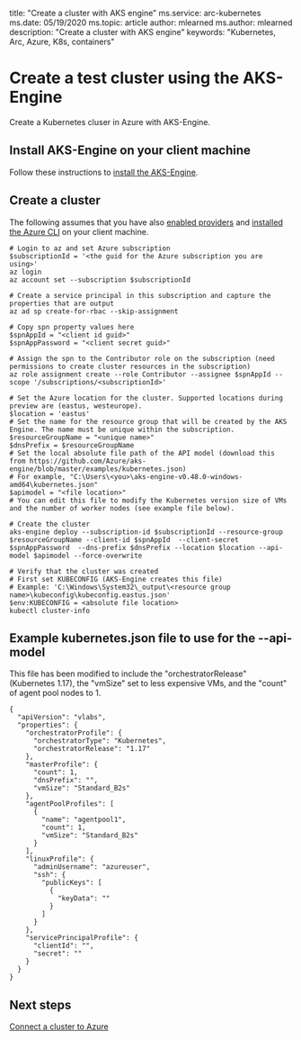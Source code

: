 title: "Create a cluster with AKS engine"
ms.service: arc-kubernetes
ms.date: 05/19/2020
ms.topic: article
author: mlearned
ms.author: mlearned
description: "Create a cluster with AKS engine"
keywords: "Kubernetes, Arc, Azure, K8s, containers"

# Create a test cluster using the AKS-Engine

Create a Kubernetes cluser in Azure with AKS-Engine.

## Install AKS-Engine on your client machine

Follow these instructions to [install the AKS-Engine](https://github.com/Azure/aks-engine/blob/master/docs/tutorials/deploy.md).

## Create a cluster

The following assumes that you have also [enabled providers](./enable-providers.md) and [installed the Azure CLI](./install-cli-extension.md) on your client machine.

```console
# Login to az and set Azure subscription
$subscriptionId = '<the guid for the Azure subscription you are using>'
az login
az account set --subscription $subscriptionId

# Create a service principal in this subscription and capture the properties that are output
az ad sp create-for-rbac --skip-assignment

# Copy spn property values here 
$spnAppId = "<client id guid>"
$spnAppPassword = "<client secret guid>"

# Assign the spn to the Contributor role on the subscription (need permissions to create cluster resources in the subscription)
az role assignment create --role Contributor --assignee $spnAppId --scope '/subscriptions/<subscriptionId>'

# Set the Azure location for the cluster. Supported locations during preview are (eastus, westeurope).
$location = 'eastus'
# Set the name for the resource group that will be created by the AKS Engine. The name must be unique within the subscription.
$resourceGroupName = "<unique name>" 
$dnsPrefix = $resourceGroupName
# Set the local absolute file path of the API model (download this from https://github.com/Azure/aks-engine/blob/master/examples/kubernetes.json)
# For example, "C:\Users\<you>\aks-engine-v0.48.0-windows-amd64\kubernetes.json"
$apimodel = "<file location>"
# You can edit this file to modify the Kubernetes version size of VMs and the number of worker nodes (see example file below).

# Create the cluster
aks-engine deploy --subscription-id $subscriptionId --resource-group $resourceGroupName --client-id $spnAppId  --client-secret $spnAppPassword  --dns-prefix $dnsPrefix --location $location --api-model $apimodel --force-overwrite

# Verify that the cluster was created
# First set KUBECONFIG (AKS-Engine creates this file)
# Example: 'C:\Windows\System32\_output\<resource group name>\kubeconfig\kubeconfig.eastus.json'
$env:KUBECONFIG = <absolute file location>
kubectl cluster-info
```

## Example kubernetes.json file to use for the --api-model

This file has been modified to include the "orchestratorRelease" (Kubernetes 1.17), the "vmSize" set to less expensive VMs, and the "count" of agent pool nodes to 1.

```
{
  "apiVersion": "vlabs",
  "properties": {
    "orchestratorProfile": {
      "orchestratorType": "Kubernetes",
      "orchestratorRelease": "1.17"
    },
    "masterProfile": {
      "count": 1,
      "dnsPrefix": "",
      "vmSize": "Standard_B2s"
    },
    "agentPoolProfiles": [
      {
        "name": "agentpool1",
        "count": 1,
        "vmSize": "Standard_B2s"
      }
    ],
    "linuxProfile": {
      "adminUsername": "azureuser",
      "ssh": {
        "publicKeys": [
          {
            "keyData": ""
          }
        ]
      }
    },
    "servicePrincipalProfile": {
      "clientId": "",
      "secret": ""
    }
  }
}
```
## Next steps

[Connect a cluster to Azure](./connect-a-cluster.md)
